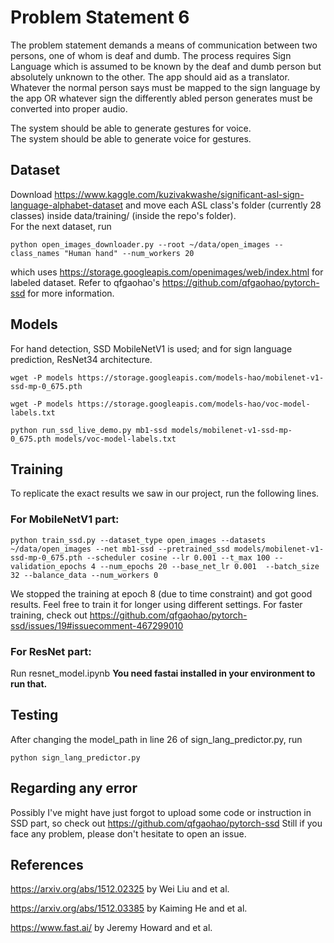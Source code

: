 # Problem Statement 6

The problem statement demands a means of communication between two persons, one of whom is deaf and dumb. The process requires Sign Language which is assumed to be known by the deaf and dumb person but absolutely unknown to the other. The app should aid as a translator. Whatever the normal person says must be mapped to the sign language by the app OR whatever sign the differently abled person generates must be converted into proper audio.  

The system should be able to generate gestures for voice.  
The system should be able to generate voice for gestures.  
  
  
## Dataset
Download https://www.kaggle.com/kuzivakwashe/significant-asl-sign-language-alphabet-dataset and move each ASL class's folder (currently 28 classes) inside data/training/ (inside the repo's folder).                                                                                 
For the next dataset, run  
```
python open_images_downloader.py --root ~/data/open_images --class_names "Human hand" --num_workers 20
```  
which uses https://storage.googleapis.com/openimages/web/index.html for labeled dataset. Refer to  qfgaohao's https://github.com/qfgaohao/pytorch-ssd for more information.
  
  
## Models
For hand detection, SSD MobileNetV1 is used; and for sign language prediction, ResNet34 architecture.
```
wget -P models https://storage.googleapis.com/models-hao/mobilenet-v1-ssd-mp-0_675.pth
```                                                 
```
wget -P models https://storage.googleapis.com/models-hao/voc-model-labels.txt                                                           
```
```
python run_ssd_live_demo.py mb1-ssd models/mobilenet-v1-ssd-mp-0_675.pth models/voc-model-labels.txt
```   
 
## Training
To replicate the exact results we saw in our project, run the following lines.  
### For MobileNetV1 part:
```
python train_ssd.py --dataset_type open_images --datasets ~/data/open_images --net mb1-ssd --pretrained_ssd models/mobilenet-v1-ssd-mp-0_675.pth --scheduler cosine --lr 0.001 --t_max 100 --validation_epochs 4 --num_epochs 20 --base_net_lr 0.001  --batch_size 32 --balance_data --num_workers 0
```                                                                                                             
We stopped the training at epoch 8 (due to time constraint) and got good results. Feel free to train it for longer using different settings. For faster training, check out https://github.com/qfgaohao/pytorch-ssd/issues/19#issuecomment-467299010 
### For ResNet part:
Run resnet_model.ipynb **You need fastai installed in your environment to run that.**
  
  
 ## Testing

After changing the model_path in line 26 of sign_lang_predictor.py, run 
 ```
 python sign_lang_predictor.py
 ```                                                                                                         
   
   
## Regarding any error
Possibly I've might have just forgot to upload some code or instruction in SSD part, so check out https://github.com/qfgaohao/pytorch-ssd 
Still if you face any problem, please don't hesitate to open an issue.

## References
https://arxiv.org/abs/1512.02325 by Wei Liu and et al.                                                                                  
  
https://arxiv.org/abs/1512.03385 by Kaiming He and et al.       
  
https://www.fast.ai/ by Jeremy Howard and et al.
